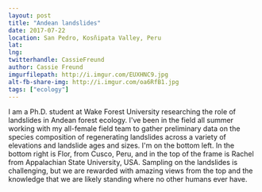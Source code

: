 ```yaml
---
layout: post
title: "Andean landslides"
date: 2017-07-22
location: San Pedro, Kosñipata Valley, Peru
lat: 
lng: 
twitterhandle: CassieFreund
author: Cassie Freund
imgurfilepath: http://i.imgur.com/EUXHNC9.jpg
alt-fb-share-img: http://i.imgur.com/oa6RfB1.jpg
tags: ["ecology"]
---
```

	
	
I am a Ph.D. student at Wake Forest University researching the role of landslides in Andean forest ecology. I've been in the field all summer working with my all-female field team to gather preliminary data on the species composition of regenerating landslides across a variety of elevations and landslide ages and sizes. I'm on the bottom left. In the bottom right is Flor, from Cusco, Peru, and in the top of the frame is Rachel from Appalachian State University, USA. Sampling on the landslides is challenging, but we are rewarded with amazing views from the top and the knowledge that we are likely standing where no other humans ever have. 